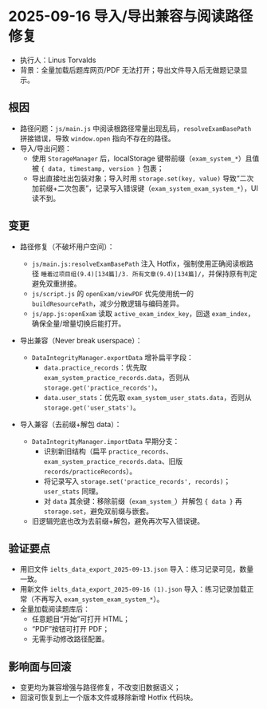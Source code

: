 # 2025-09-16 导入/导出兼容与阅读路径修复

- 执行人：Linus Torvalds
- 背景：全量加载后题库网页/PDF 无法打开；导出文件导入后无做题记录显示。

## 根因
- 路径问题：`js/main.js` 中阅读根路径常量出现乱码，`resolveExamBasePath` 拼接错误，导致 `window.open` 指向不存在的路径。
- 导入/导出问题：
  - 使用 `StorageManager` 后，localStorage 键带前缀（`exam_system_*`）且值被 `{ data, timestamp, version }` 包裹；
  - 导出直接吐出包装对象；导入时用 `storage.set(key, value)` 导致“二次加前缀+二次包裹”，记录写入错误键（`exam_system_exam_system_*`），UI 读不到。

## 变更
- 路径修复（不破坏用户空间）：
  - `js/main.js:resolveExamBasePath` 注入 Hotfix，强制使用正确阅读根路径 `睡着过项目组(9.4)[134篇]/3. 所有文章(9.4)[134篇]/`，并保持原有判定避免双重拼接。
  - `js/script.js` 的 `openExam/viewPDF` 优先使用统一的 `buildResourcePath`，减少分散逻辑与编码差异。
  - `js/app.js:openExam` 读取 `active_exam_index_key`，回退 `exam_index`，确保全量/增量切换后能打开。

- 导出兼容（Never break userspace）：
  - `DataIntegrityManager.exportData` 增补扁平字段：
    - `data.practice_records`：优先取 `exam_system_practice_records.data`，否则从 `storage.get('practice_records')`。
    - `data.user_stats`：优先取 `exam_system_user_stats.data`，否则从 `storage.get('user_stats')`。

- 导入兼容（去前缀+解包 data）：
  - `DataIntegrityManager.importData` 早期分支：
    - 识别新旧结构（扁平 `practice_records`、`exam_system_practice_records.data`、旧版 `records/practiceRecords`）。
    - 将记录写入 `storage.set('practice_records', records)`；`user_stats` 同理。
    - 对 `data` 其余键：移除前缀（`exam_system_`）并解包 `{ data }` 再 `storage.set`，避免双前缀与嵌套。
  - 旧逻辑兜底也改为去前缀+解包，避免再次写入错误键。

## 验证要点
- 用旧文件 `ielts_data_export_2025-09-13.json` 导入：练习记录可见，数量一致。
- 用新文件 `ielts_data_export_2025-09-16 (1).json` 导入：练习记录加载正常（不再写入 `exam_system_exam_system_*`）。
- 全量加载阅读题库后：
  - 任意题目“开始”可打开 HTML；
  - “PDF”按钮可打开 PDF；
  - 无需手动修改路径配置。

## 影响面与回滚
- 变更均为兼容增强与路径修复，不改变旧数据语义；
- 回滚可恢复到上一个版本文件或移除新增 Hotfix 代码块。

